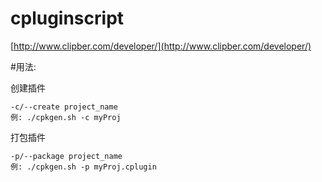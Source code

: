 # cpluginscript


[http://www.clipber.com/developer/](http://www.clipber.com/developer/)


#用法: 


创建插件
````
-c/--create project_name
例: ./cpkgen.sh -c myProj
````

打包插件
````
-p/--package project_name
例: ./cpkgen.sh -p myProj.cplugin
````
